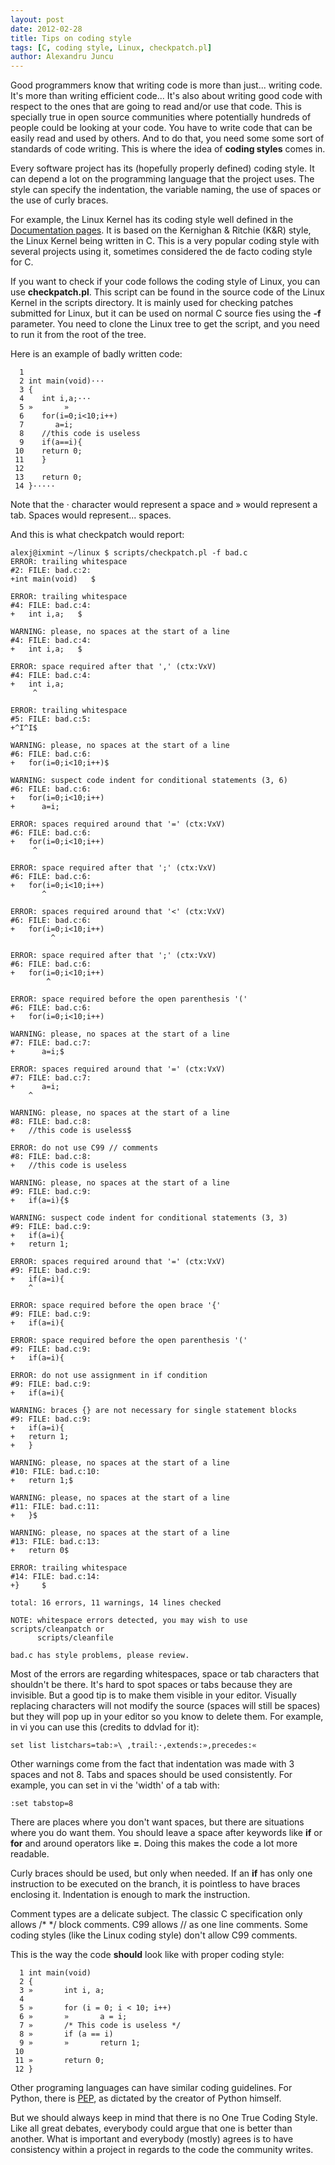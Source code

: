 ```yaml
---
layout: post
date: 2012-02-28
title: Tips on coding style
tags: [C, coding style, Linux, checkpatch.pl]
author: Alexandru Juncu
---
```


Good programmers know that writing code is more than just... writing code.
It's more than writing efficient code... It's also about writing good code
with respect to the ones that are going to read and/or use that code. This
is specially true in open source communities where potentially hundreds of
people could be looking at your code. You have to write code that can be
easily read and used by others. And to do that, you need some some sort of
standards of code writing. This is where the idea of **coding styles**
comes in.

Every software project has its (hopefully properly defined) coding style. It
can depend a lot on the programming language that the project uses. The
style can specify the indentation, the variable naming, the use of spaces
or the use of curly braces.

For example, the Linux Kernel has its coding style well defined in the
[Documentation pages](http://www.kernel.org/doc/Documentation/CodingStyle).
It is based on the Kernighan & Ritchie (K&R) style, the Linux Kernel being
written in C. This is a very popular coding style with several projects
using it, sometimes considered the de facto coding style for C.

If you want to check if your code follows the coding style of Linux, you
can use **checkpatch.pl**. This script can be found in the source code of
the Linux Kernel in the scripts directory. It is mainly used for checking
patches submitted for Linux, but it can be used on normal C source fies
using the **-f** parameter. You need to clone the Linux tree to get the
script, and you need to run it from the root of the tree.

Here is an example of badly written code:

	  1 
	  2 int main(void)···
	  3 {
	  4    int i,a;···
	  5 »       »       
	  6    for(i=0;i<10;i++)
	  7       a=i;
	  8    //this code is useless
	  9    if(a==i){
	 10    return 0;
	 11    }
	 12 
	 13    return 0;
	 14 }·····

Note that the · character would represent a space and » would represent a
tab. Spaces would represent... spaces.

And this is what checkpatch would report:

	alexj@ixmint ~/linux $ scripts/checkpatch.pl -f bad.c
	ERROR: trailing whitespace
	#2: FILE: bad.c:2:
	+int main(void)   $

	ERROR: trailing whitespace
	#4: FILE: bad.c:4:
	+   int i,a;   $

	WARNING: please, no spaces at the start of a line
	#4: FILE: bad.c:4:
	+   int i,a;   $

	ERROR: space required after that ',' (ctx:VxV)
	#4: FILE: bad.c:4:
	+   int i,a;   
		 ^

	ERROR: trailing whitespace
	#5: FILE: bad.c:5:
	+^I^I$

	WARNING: please, no spaces at the start of a line
	#6: FILE: bad.c:6:
	+   for(i=0;i<10;i++)$

	WARNING: suspect code indent for conditional statements (3, 6)
	#6: FILE: bad.c:6:
	+   for(i=0;i<10;i++)
	+      a=i;

	ERROR: spaces required around that '=' (ctx:VxV)
	#6: FILE: bad.c:6:
	+   for(i=0;i<10;i++)
		 ^

	ERROR: space required after that ';' (ctx:VxV)
	#6: FILE: bad.c:6:
	+   for(i=0;i<10;i++)
		   ^

	ERROR: spaces required around that '<' (ctx:VxV)
	#6: FILE: bad.c:6:
	+   for(i=0;i<10;i++)
		     ^

	ERROR: space required after that ';' (ctx:VxV)
	#6: FILE: bad.c:6:
	+   for(i=0;i<10;i++)
			^

	ERROR: space required before the open parenthesis '('
	#6: FILE: bad.c:6:
	+   for(i=0;i<10;i++)

	WARNING: please, no spaces at the start of a line
	#7: FILE: bad.c:7:
	+      a=i;$

	ERROR: spaces required around that '=' (ctx:VxV)
	#7: FILE: bad.c:7:
	+      a=i;
		^

	WARNING: please, no spaces at the start of a line
	#8: FILE: bad.c:8:
	+   //this code is useless$

	ERROR: do not use C99 // comments
	#8: FILE: bad.c:8:
	+   //this code is useless

	WARNING: please, no spaces at the start of a line
	#9: FILE: bad.c:9:
	+   if(a=i){$

	WARNING: suspect code indent for conditional statements (3, 3)
	#9: FILE: bad.c:9:
	+   if(a=i){
	+   return 1;

	ERROR: spaces required around that '=' (ctx:VxV)
	#9: FILE: bad.c:9:
	+   if(a=i){
		^

	ERROR: space required before the open brace '{'
	#9: FILE: bad.c:9:
	+   if(a=i){

	ERROR: space required before the open parenthesis '('
	#9: FILE: bad.c:9:
	+   if(a=i){

	ERROR: do not use assignment in if condition
	#9: FILE: bad.c:9:
	+   if(a=i){

	WARNING: braces {} are not necessary for single statement blocks
	#9: FILE: bad.c:9:
	+   if(a=i){
	+   return 1;
	+   }

	WARNING: please, no spaces at the start of a line
	#10: FILE: bad.c:10:
	+   return 1;$

	WARNING: please, no spaces at the start of a line
	#11: FILE: bad.c:11:
	+   }$

	WARNING: please, no spaces at the start of a line
	#13: FILE: bad.c:13:
	+   return 0$

	ERROR: trailing whitespace
	#14: FILE: bad.c:14:
	+}     $

	total: 16 errors, 11 warnings, 14 lines checked

	NOTE: whitespace errors detected, you may wish to use scripts/cleanpatch or
	      scripts/cleanfile

	bad.c has style problems, please review.

Most of the errors are regarding whitespaces, space or tab characters that
shouldn't be there. It's hard to spot spaces or tabs because they are
invisible. But a good tip is to make them visible in your editor. Visually
replacing characters will not modify the source (spaces will still be
spaces) but they will pop up in your editor so you know to delete them.
For example, in vi you can use this (credits to ddvlad for it):

	set list listchars=tab:»\ ,trail:·,extends:»,precedes:«

Other warnings come from the fact that indentation was made with 3 spaces
and not 8. Tabs and spaces should be used consistently. For example, you
can set in vi the 'width' of a tab with:

	:set tabstop=8

There are places where you don't want spaces, but there are situations where
you do want them. You should leave a space after keywords like **if** or
**for** and around operators like **=**. Doing this makes the code a lot
more readable.

Curly braces should be used, but only when needed. If an **if** has only
one instruction to be executed on the branch, it is pointless to have
braces enclosing it. Indentation is enough to mark the instruction.

Comment types are a delicate subject. The classic C specification only
allows /\* \*/ block comments. C99 allows // as one line comments. Some
coding styles (like the Linux coding style) don't allow C99 comments.

This is the way the code **should** look like with proper coding style:

	  1 int main(void)
	  2 {
	  3 »       int i, a;
	  4 
	  5 »       for (i = 0; i < 10; i++)
	  6 »       »       a = i;
	  7 »       /* This code is useless */
	  8 »       if (a == i)
	  9 »       »       return 1;
	 10 
	 11 »       return 0;
	 12 }

Other programing languages can have similar coding guidelines. For Python,
there is [PEP](http://www.python.org/dev/peps/pep-0008/), as dictated by
the creator of Python himself.

But we should always keep in mind that there is no One True Coding Style.
Like all great debates, everybody could argue that one is better than
another. What is important and everybody (mostly) agrees is to have
consistency within a project in regards to the code the community writes.

